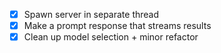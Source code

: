 - [x] Spawn server in separate thread
- [x] Make a prompt response that streams results
- [x] Clean up model selection + minor refactor